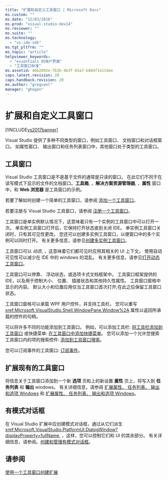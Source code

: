 ```yaml
---
title: "扩展和自定义工具窗口 | Microsoft Docs"
ms.custom: ""
ms.date: "12/03/2016"
ms.prod: "visual-studio-dev14"
ms.reviewer: ""
ms.suite: ""
ms.technology: 
  - "vs-ide-sdk"
ms.tgt_pltfrm: ""
ms.topic: "article"
helpviewer_keywords: 
  - "essentials 的用户界面"
  - "工具窗口标准"
ms.assetid: 46b2892e-7b2b-4b3f-83a7-b884f1e114ee
caps.latest.revision: 20
caps.handback.revision: 20
ms.author: "gregvanl"
manager: "ghogen"
---
```

# 扩展和自定义工具窗口
[!INCLUDE[vs2017banner](../code-quality/includes/vs2017banner.md)]

Visual Studio 提供了多种不同类型的窗口，例如工具窗口、 文档窗口和对话框窗口。 如属性窗口、 输出窗口和任务列表窗口中，其他窗口处于类型的工具窗口。  
  
## 工具窗口  
 Visual Studio 工具窗口是不是基于文件的通常是只读的窗口。 在此它们不同于在读写模式下显示的文件的文档窗口。**工具箱**, ，**解决方案资源管理器**, ，**属性** 窗口中，和 **Web 浏览器** 是工具窗口的示例。  
  
 若要了解如何创建一个简单的工具窗口，请参阅 [添加一个工具窗口](../extensibility/adding-a-tool-window.md)。  
  
 若要注册与 Visual Studio 工具窗口，请参阅 [注册一个工具窗口](../extensibility/registering-a-tool-window.md)。  
  
 工具窗口是单实例默认情况下，这意味着只有一个实例的工具窗口中可以打开一次。 单实例工具窗口打开后，它保持打开状态直到关闭 IDE。 单实例工具窗口关闭时，只有其可见性更改。 您还可以创建多实例工具窗口，以便窗口中的多个实例可以同时打开。 有关更多信息，请参见[创建多实例工具窗口](../extensibility/creating-a-multi-instance-tool-window.md)。  
  
 工具窗口可以 *动态*, ，这意味着它们都可见时应用其相关的 UI 上下文。 使用自动可见性可以减少在 IDE 中的 windows 的混乱。 有关更多信息，请参见[打开动态工具窗口](../extensibility/opening-a-dynamic-tool-window.md)。  
  
 工具窗口可以停靠、 浮动状态，或选项卡式文档框架中。 工具窗口框架提供的 IDE，以及用于控制大小、 位置、 插接状态和其他持久性属性。 工具窗口窗格中显示的内容。 默认大小和位置应用仅当工具窗口首次打开;在此之后保留工具窗口状态。  
  
 工具窗口窗格可以承载 WPF 用户控件，并支持工具栏。 您可以重写 <xref:Microsoft.VisualStudio.Shell.WindowPane.Window%2A> 属性以返回所承载的控件的句柄。  
  
 可以将许多不同的功能添加到工具窗口。 例如，可以添加工具栏: [将工具栏添加到工具窗口](../extensibility/adding-a-toolbar-to-a-tool-window.md) 或快捷菜单: [在工具窗口中添加快捷菜单](../extensibility/adding-a-shortcut-menu-in-a-tool-window.md)。 您可以添加一个允许您搜索工具窗口内的项的搜索控件: [添加到工具窗口搜索](../extensibility/adding-search-to-a-tool-window.md)。  
  
 您可以订阅事件的工具窗口: [订阅事件](../extensibility/subscribing-to-an-event.md)。  
  
## 扩展现有的工具窗口  
 将信息关于工具窗口添加到一个新 **选项** 页和上的新设置 **属性** 页上，将写入到 **任务列表** 和 **输出** windows。 有关详细信息，请参阅 [扩展属性、 任务列表、 输出和选项 Windows](../extensibility/extending-the-properties-task-list-output-and-options-windows.md) 和 [扩展属性、 任务列表、 输出和选项 Windows](../extensibility/extending-the-properties-task-list-output-and-options-windows.md)。  
  
## 有模式对话框  
 在 Visual Studio 扩展中应创建模式对话框，通过从它们派生 <xref:Microsoft.VisualStudio.PlatformUI.DialogWindow?displayProperty=fullName>, ，这样，您可以控制它们和 UI 的其余部分。 有关详细信息，请参阅。[创建和管理有模式对话框](../extensibility/creating-and-managing-modal-dialog-boxes.md)。  
  
## 请参阅  
 [使用一个工具窗口创建扩展](../extensibility/creating-an-extension-with-a-tool-window.md)